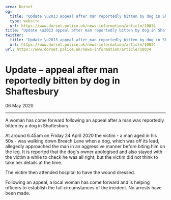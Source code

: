 ```yaml
area: Dorset
og:
  title: "Update \u2013 appeal after man reportedly bitten by dog in Shaftesbury"
  type: website
  url: https://www.dorset.police.uk/news-information/article/10034
title: "Update \u2013 appeal after man reportedly bitten by dog in Shaftesbury |"
twitter:
  title: "Update \u2013 appeal after man reportedly bitten by dog in Shaftesbury"
  url: https://www.dorset.police.uk/news-information/article/10034
url: https://www.dorset.police.uk/news-information/article/10034
```

# Update – appeal after man reportedly bitten by dog in Shaftesbury

06 May 2020

* * *

A woman has come forward following an appeal after a man was reportedly bitten by a dog in Shaftesbury.

At around 6.45am on Friday 24 April 2020 the victim - a man aged in his 50s - was walking down Breach Lane when a dog, which was off its lead, allegedly approached the man in an aggressive manner before biting him on the leg. It is reported that the dog's owner apologised and also stayed with the victim a while to check he was all right, but the victim did not think to take her details at the time.

The victim then attended hospital to have the wound dressed.

Following an appeal, a local woman has come forward and is helping officers to establish the full circumstances of the incident. No arrests have been made.
